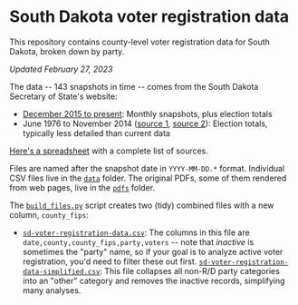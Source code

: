 # South Dakota voter registration data
This repository contains county-level voter registration data for South Dakota, broken down by party.

_Updated February 27, 2023_

The data -- 143 snapshots in time -- comes from the South Dakota Secretary of State's website:
- [December 2015 to present](https://sdsos.gov/elections-voting/upcoming-elections/voter-registration-totals/voter-registration-by-county.aspx): Monthly snapshots, plus election totals
- June 1976 to November 2014 ([source 1](https://sdsos.gov/elections-voting/election-resources/election-history/election-history-search.aspx), [source 2](https://sdsos.gov/elections-voting/election-resources/election-history/official-election-returns.aspx)): Election totals, typically less detailed than current data

[Here's a spreadsheet](https://docs.google.com/spreadsheets/d/10pmZWif5diKq39cQDo4G5NTov3Y5k_FZ-7pHfBYpAJg/edit?usp=sharing) with a complete list of sources.

Files are named after the snapshot date in `YYYY-MM-DD.*` format. Individual CSV files live in the [`data`](data) folder. The original PDFs, some of them rendered from web pages, live in the [`pdfs`](pdfs) folder.

The [`build_files.py`](build_files.py) script creates two (tidy) combined files with a new column, `county_fips`:
- [`sd-voter-registration-data.csv`](sd-voter-registration-data.csv): The columns in this file are `date,county,county_fips,party,voters` -- note that _inactive_ is sometimes the "party" name, so if your goal is to analyze active voter registration, you'd need to filter these out first.
[`sd-voter-registration-data-simplified.csv`](sd-voter-registration-data-simplified.csv): This file collapses all non-R/D party categories into an "other" category and removes the inactive records, simplifying many analyses.